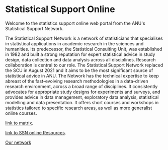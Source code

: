# Statistical Support Online

Welcome to the statistics support online web portal from the ANU's Statistical Support Network. 

The Statistical Support Network is a network of statisticians that specialises in statistical applications in academic research in the sciences and humanities. Its predecessor, the Statistical Consulting Unit, was established in 1982 and built a strong reputation for expert statistical advice in study design, data collection and data analysis across all disciplines. Research collaboration is central to our role. The Statistical Support Network replaced the SCU in August 2021 and it aims to be the most significant source of statistical advice in ANU. The Network has the technical expertise to keep abreast of the fast-evolving research methodologies in a data-driven research environment, across a broad range of disciplines. It consistently advocates for appropriate study designs for experiments and surveys, and provides advice in data management, exploratory data analysis, statistical modelling and data presentation. It offers short courses and workshops in statistics tailored to specific research areas, as well as more generalist online courses.

[link to matrix](https://anustatsupportonline.github.io/anu-courses).

[link to SSN online Resources](https://anustatsupportonline.github.io/SSN-online-resources).

[Our network](https://anustatsupportonline.github.io/our-network)

